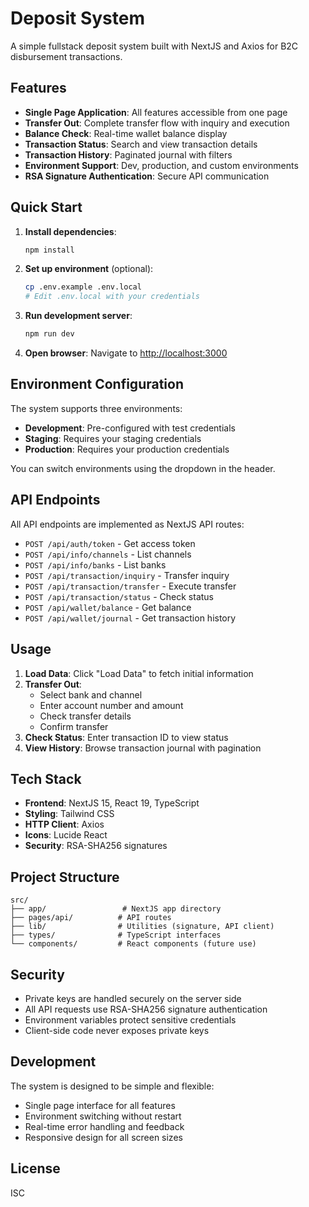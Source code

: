 # Deposit System

A simple fullstack deposit system built with NextJS and Axios for B2C disbursement transactions.

## Features

- **Single Page Application**: All features accessible from one page
- **Transfer Out**: Complete transfer flow with inquiry and execution
- **Balance Check**: Real-time wallet balance display
- **Transaction Status**: Search and view transaction details
- **Transaction History**: Paginated journal with filters
- **Environment Support**: Dev, production, and custom environments
- **RSA Signature Authentication**: Secure API communication

## Quick Start

1. **Install dependencies**:
   ```bash
   npm install
   ```

2. **Set up environment** (optional):
   ```bash
   cp .env.example .env.local
   # Edit .env.local with your credentials
   ```

3. **Run development server**:
   ```bash
   npm run dev
   ```

4. **Open browser**:
   Navigate to [http://localhost:3000](http://localhost:3000)

## Environment Configuration

The system supports three environments:

- **Development**: Pre-configured with test credentials
- **Staging**: Requires your staging credentials
- **Production**: Requires your production credentials

You can switch environments using the dropdown in the header.

## API Endpoints

All API endpoints are implemented as NextJS API routes:

- `POST /api/auth/token` - Get access token
- `POST /api/info/channels` - List channels
- `POST /api/info/banks` - List banks
- `POST /api/transaction/inquiry` - Transfer inquiry
- `POST /api/transaction/transfer` - Execute transfer
- `POST /api/transaction/status` - Check status
- `POST /api/wallet/balance` - Get balance
- `POST /api/wallet/journal` - Get transaction history

## Usage

1. **Load Data**: Click "Load Data" to fetch initial information
2. **Transfer Out**: 
   - Select bank and channel
   - Enter account number and amount
   - Check transfer details
   - Confirm transfer
3. **Check Status**: Enter transaction ID to view status
4. **View History**: Browse transaction journal with pagination

## Tech Stack

- **Frontend**: NextJS 15, React 19, TypeScript
- **Styling**: Tailwind CSS
- **HTTP Client**: Axios
- **Icons**: Lucide React
- **Security**: RSA-SHA256 signatures

## Project Structure

```
src/
├── app/                 # NextJS app directory
├── pages/api/          # API routes
├── lib/                # Utilities (signature, API client)
├── types/              # TypeScript interfaces
└── components/         # React components (future use)
```

## Security

- Private keys are handled securely on the server side
- All API requests use RSA-SHA256 signature authentication
- Environment variables protect sensitive credentials
- Client-side code never exposes private keys

## Development

The system is designed to be simple and flexible:

- Single page interface for all features
- Environment switching without restart
- Real-time error handling and feedback
- Responsive design for all screen sizes

## License

ISC
